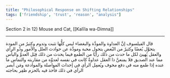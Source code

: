 ```yaml
---
title: "Philosophical Response on Shifting Relationships"
tags: ['friendship', 'trust', 'reason', "analysis"]
---
```


 Section 2 in 12) Mouse and Cat, [[Kalīla wa-Dimna]]

---
قال الفيلسوف إنَّ العداوة والمودَّة والبغضاء ليس كلُّها تثبت وتدوم وكثيرٌ من المودة يتحوَّل بُغضًا وكثيرٌ من البُغضِ يتحول محبة ومودَّة عن حوادث العلل والأمور وذُو الرأي والعقل يُهيئ لكل ما حدث من ذلك رأيًا من الطمع فيما يحدث من ذلك قِبَل العدوِّ واليأس مما عند الصديق فلا يمنعنَّ ذا العقل عداوةٌ كانت في نفسه لعدوِّه من مقاربته والتماس ما عنده إذا طمع منه في دفع مخوف ويُعمِل الرأي في إحداث المواصلة والموادعة ومَن أبصر الرأي في ذلك فأخذ فيه بالحزم ظفِر بحاجته
